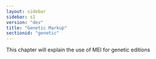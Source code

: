 ```yaml
---
layout: sidebar
sidebar: s1
version: "dev"
title: "Genetic Markup"
sectionid: "genetic"
---
```


This chapter will explain the use of MEI for genetic editions
